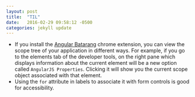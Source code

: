```yaml
---
layout: post
title:  "TIL"
date:   2016-02-29 09:58:12 -0500
categories: jekyll update
---
```


* If you install the [Angular Batarang][batarang] chrome extension, you can 
  view the scope tree of your application in different ways. For example, if 
  you go to the elements tab of the developer tools, on the right pane which 
  displays information about the current element will be a new option called 
  `AngularJS Properties`. Clicking it will show you the current scope object 
  associated with that element.
* Using the `for` attribute in labels to associate it with form controls is 
  good for accessibility.

[batarang]: http://jekyllrb.com/docs/home
